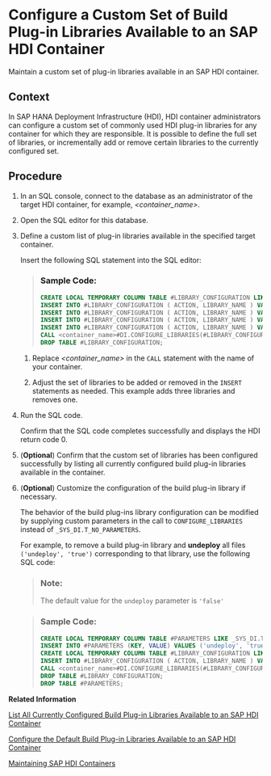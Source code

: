 <!-- loiof0557bf56f45441fb3a324a7cda07e30 -->

# Configure a Custom Set of Build Plug-in Libraries Available to an SAP HDI Container

Maintain a custom set of plug-in libraries available in an SAP HDI container.



<a name="loiof0557bf56f45441fb3a324a7cda07e30__context_zgt_z32_l1b"/>

## Context

In SAP HANA Deployment Infrastructure \(HDI\), HDI container administrators can configure a custom set of commonly used HDI plug-in libraries for any container for which they are responsible. It is possible to define the full set of libraries, or incrementally add or remove certain libraries to the currently configured set.



<a name="loiof0557bf56f45441fb3a324a7cda07e30__steps_hnw_j32_l1b"/>

## Procedure

1.  In an SQL console, connect to the database as an administrator of the target HDI container, for example, *<container\_name\>*.

2.  Open the SQL editor for this database.

3.  Define a custom list of plug-in libraries available in the specified target container.

    Insert the following SQL statement into the SQL editor:

    > ### Sample Code:  
    > ```sql
    > CREATE LOCAL TEMPORARY COLUMN TABLE #LIBRARY_CONFIGURATION LIKE _SYS_DI.TT_LIBRARY_CONFIGURATION;
    > INSERT INTO #LIBRARY_CONFIGURATION ( ACTION, LIBRARY_NAME ) VALUES ( 'ADD', 'com.sap.hana.di.calculationview' );
    > INSERT INTO #LIBRARY_CONFIGURATION ( ACTION, LIBRARY_NAME ) VALUES ( 'ADD', 'com.sap.hana.di.cds' );
    > INSERT INTO #LIBRARY_CONFIGURATION ( ACTION, LIBRARY_NAME ) VALUES ( 'ADD', 'com.sap.hana.di.synonym' );
    > INSERT INTO #LIBRARY_CONFIGURATION ( ACTION, LIBRARY_NAME ) VALUES ( 'REMOVE', 'com.sap.hana.di.view' );
    > CALL <container_name>#DI.CONFIGURE_LIBRARIES(#LIBRARY_CONFIGURATION, _SYS_DI.T_NO_PARAMETERS, ?, ?, ?);
    > DROP TABLE #LIBRARY_CONFIGURATION;
    > 
    > ```

    1.  Replace *<container\_name\>* in the `CALL` statement with the name of your container.

    2.  Adjust the set of libraries to be added or removed in the `INSERT` statements as needed. This example adds three libraries and removes one.


4.  Run the SQL code.

    Confirm that the SQL code completes successfully and displays the HDI return code 0.

5.  \(**Optional**\) Confirm that the custom set of libraries has been configured successfully by listing all currently configured build plug-in libraries available in the container.

6.  \(**Optional**\) Customize the configuration of the build plug-in library if necessary.

    The behavior of the build plug-ins library configuration can be modified by supplying custom parameters in the call to `CONFIGURE_LIBRARIES` instead of `_SYS_DI.T_NO_PARAMETERS`.

    For example, to remove a build plug-in library and **undeploy** all files `('undeploy', 'true')` corresponding to that library, use the following SQL code:

    > ### Note:  
    > The default value for the `undeploy` parameter is `'false'`

    > ### Sample Code:  
    > ```sql
    > CREATE LOCAL TEMPORARY COLUMN TABLE #PARAMETERS LIKE _SYS_DI.TT_PARAMETERS;
    > INSERT INTO #PARAMETERS (KEY, VALUE) VALUES ('undeploy', 'true');
    > CREATE LOCAL TEMPORARY COLUMN TABLE #LIBRARY_CONFIGURATION LIKE _SYS_DI.TT_LIBRARY_CONFIGURATION;
    > INSERT INTO #LIBRARY_CONFIGURATION ( ACTION, LIBRARY_NAME ) VALUES ( 'REMOVE', 'com.sap.hana.di.view' );
    > CALL <container_name>#DI.CONFIGURE_LIBRARIES(#LIBRARY_CONFIGURATION, #PARAMETERS, ?, ?, ?);
    > DROP TABLE #LIBRARY_CONFIGURATION;
    > DROP TABLE #PARAMETERS;
    > 
    > ```


**Related Information**  


[List All Currently Configured Build Plug-in Libraries Available to an SAP HDI Container](list-all-currently-configured-build-plug-in-li-ddb04a9.md "Display a list of all the build plug-in libraries available for use in an SAP HDI container.")

[Configure the Default Build Plug-in Libraries Available to an SAP HDI Container](configure-the-default-build-plug-in-libraries-016e9af.md "Maintain the set of plug-in libraries available by default in an SAP HDI container.")

[Maintaining SAP HDI Containers](maintaining-sap-hdi-containers-bcd6e27.md "An HDI container administrator configures and controls access to a SAP HDI container.")

